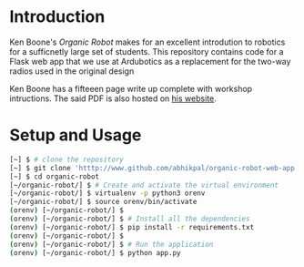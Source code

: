 # Introduction

Ken Boone's *Organic Robot* makes for an excellent introdution to robotics for a sufficnetly
large set of students. This repository contains code for a Flask web app that we use at
Ardubotics as a replacement for the two-way radios used in the original design

Ken Boone has a fifteeen page write up complete with workshop intructions. The said PDF is
also hosted on [his website](http://www.kensrobots.com/Organic.pdf).

# Setup and Usage

```bash
[~] $ # clone the repository
[~] $ git clone 'htttp://www.github.com/abhikpal/organic-robot-web-app' organic-robot
[~] $ cd organic-robot
[~/organic-robot/] $ # Create and activate the virtual environment
[~/organic-robot/] $ virtualenv -p python3 orenv
[~/organic-robot/] $ source orenv/bin/activate
(orenv) [~/organic-robot/] $ 
(orenv) [~/organic-robot/] $ # Install all the dependencies
(orenv) [~/organic-robot/] $ pip install -r requirements.txt
(orenv) [~/organic-robot/] $ 
(orenv) [~/organic-robot/] $ # Run the application
(orenv) [~/organic-robot/] $ python app.py
```

